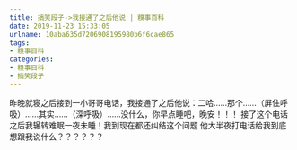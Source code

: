 ```yaml
---
title: 搞笑段子->我接通了之后他说 | 糗事百科
date: 2019-11-23 15:33:05
urlname: 10aba635d7206908195980b6f6cae865
tags: 
- 糗事百科
categories:
- 糗事百科
- 搞笑段子
---
```

昨晚就寝之后接到一小哥哥电话，我接通了之后他说：二哈……那个……（屏住呼吸）……其实……（深呼吸）……没什么，你早点睡吧，晚安！！！    接了这个电话之后我辗转难眠一夜未睡！我到现在都还纠结这个问题  他大半夜打电话给我到底想跟我说什么？？？？？？


